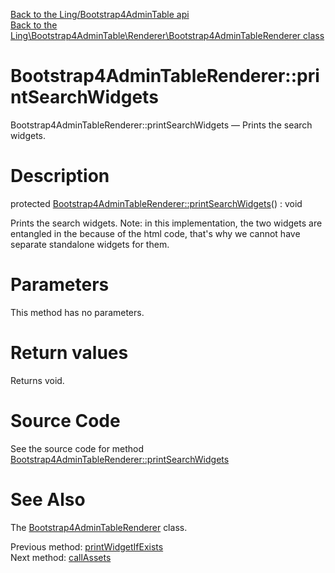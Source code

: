 [Back to the Ling/Bootstrap4AdminTable api](https://github.com/lingtalfi/Bootstrap4AdminTable/blob/master/doc/api/Ling/Bootstrap4AdminTable.md)<br>
[Back to the Ling\Bootstrap4AdminTable\Renderer\Bootstrap4AdminTableRenderer class](https://github.com/lingtalfi/Bootstrap4AdminTable/blob/master/doc/api/Ling/Bootstrap4AdminTable/Renderer/Bootstrap4AdminTableRenderer.md)


Bootstrap4AdminTableRenderer::printSearchWidgets
================



Bootstrap4AdminTableRenderer::printSearchWidgets — Prints the search widgets.




Description
================


protected [Bootstrap4AdminTableRenderer::printSearchWidgets](https://github.com/lingtalfi/Bootstrap4AdminTable/blob/master/doc/api/Ling/Bootstrap4AdminTable/Renderer/Bootstrap4AdminTableRenderer/printSearchWidgets.md)() : void




Prints the search widgets.
Note: in this implementation, the two widgets are entangled in the because of the html code,
that's why we cannot have separate standalone widgets for them.




Parameters
================

This method has no parameters.


Return values
================

Returns void.








Source Code
===========
See the source code for method [Bootstrap4AdminTableRenderer::printSearchWidgets](https://github.com/lingtalfi/Bootstrap4AdminTable/blob/master/Renderer/Bootstrap4AdminTableRenderer.php#L369-L415)


See Also
================

The [Bootstrap4AdminTableRenderer](https://github.com/lingtalfi/Bootstrap4AdminTable/blob/master/doc/api/Ling/Bootstrap4AdminTable/Renderer/Bootstrap4AdminTableRenderer.md) class.

Previous method: [printWidgetIfExists](https://github.com/lingtalfi/Bootstrap4AdminTable/blob/master/doc/api/Ling/Bootstrap4AdminTable/Renderer/Bootstrap4AdminTableRenderer/printWidgetIfExists.md)<br>Next method: [callAssets](https://github.com/lingtalfi/Bootstrap4AdminTable/blob/master/doc/api/Ling/Bootstrap4AdminTable/Renderer/Bootstrap4AdminTableRenderer/callAssets.md)<br>

